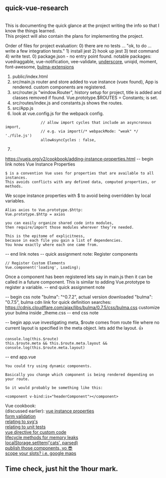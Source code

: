 ## quick-vue-research
<br/>This is documenting the quick glance at the project writing the info so that I know the things learned.
<br/>This project will also contain the plans for implementing the project.

Order of files for project evaluation:
0) there are no tests ... "ok, to do ... write a few integration tests." 1) install jest 2) hook up jest 3) test command 4) write test.
0) package.json - no entry point found.
notable packages: vuedraggable, vue-notification, vee-validate, [underscore](https://github.com/HKskn/vue-underscore), uniqid, moment, font-awesome, [bulma-extensions](https://wikiki.github.io/)
1) public/index.html
2) src/main.js router and store added to vue instance (vuex found), App is rendered. custom components are registered.
3) src/router.js "window.Router",  history setup for project, title is added and classes removed if found. Vue.prototype.$ROUTES = Constants; is set.
4) src/routes/index.js and constants.js shows the routes.
5) src/App.js
6) look at vue.config.js for the webpack config.
```
                // allow import cycles that include an asyncronous import,
                // e.g. via import(/* webpackMode: "weak" */ './file.js')
                allowAsyncCycles : false,
```
7) 

https://vuejs.org/v2/cookbook/adding-instance-properties.html
-- begin link notes
Vue Instance Properties
```
$ is a convention Vue uses for properties that are available to all instances. 
This avoids conflicts with any defined data, computed properties, or methods.
```
We scope instance properties with $ to avoid being overridden by local variables.

```
Alias axios to Vue.prototype.$http:
Vue.prototype.$http = axios
```

```
you can easily organize shared code into modules, 
then require/import those modules wherever they’re needed. 

This is the epitome of explicitness, 
because in each file you gain a list of dependencies. 
You know exactly where each one came from.
```

-- end link notes
-- quick assignment note:
Register components
```
// Register Custom Elements
Vue.component('loading', Loading);
```
Once a component has been registered lets say in main.js then it can be called in a future component.
This is similar to adding Vue.prototype to register a variable.
-- end quick assignment note

-- begin css note
"bulma": "^0.7.2",
actual version downloaded "bulma": "0.7.5",
bulma cdn link for quick definition searches: https://cdnjs.cloudflare.com/ajax/libs/bulma/0.7.5/css/bulma.css
customize your bulma inside _theme.css
-- end css note

-- begin app.vue 
investigating meta, $route comes from route file where no current layout is specified in the meta object. lets add the layout. 👍
```
console.log(this.$route)
this.$route.meta && this.$route.meta.layout && console.log(this.$route.meta.layout)
```
-- end app.vue 

```
You could try using dynamic components.

Basically you change which component is being rendered depending on your route.

So it would probably be something like this:

<component v-bind:is="headerComponent"></component>
```

Vue cookbook:
<br/>(discussed earlier): [vue instance properties](https://vuejs.org/v2/cookbook/adding-instance-properties.html)
<br/>[form validation](https://vuejs.org/v2/cookbook/form-validation.html)
<br/>[relating to svg's](https://vuejs.org/v2/cookbook/editable-svg-icons.html)
<br/>[relating to unit tests](https://vuejs.org/v2/cookbook/unit-testing-vue-components.html)
<br/>[vue directive for custom code](https://vuejs.org/v2/cookbook/creating-custom-scroll-directives.html)
<br/>[lifecycle methods for memory leaks](https://vuejs.org/v2/cookbook/avoiding-memory-leaks.html)
<br/>[localStorage.setItem('cats', parsed)](https://vuejs.org/v2/cookbook/client-side-storage.html)
<br/>[publish those components, yo 😎](https://vuejs.org/v2/cookbook/packaging-sfc-for-npm.html)
<br/>[scope your slots? i.e. google maps](https://vuejs.org/v2/cookbook/practical-use-of-scoped-slots.html)

## Time check, just hit the 1hour mark.

